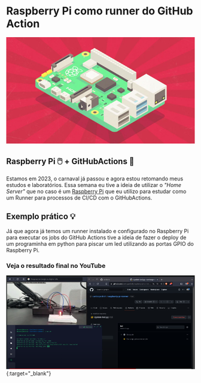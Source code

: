 # Raspberry Pi como runner do GitHub Action

![Capa](img/banner-rasp.png "Banner")

## Raspberry Pi 🖱️ + GitHubActions 🤖
Estamos em 2023, o carnaval já passou e agora estou retomando meus estudos e laboratórios. Essa semana eu tive a ideia de utilizar o _"Home Server"_ que no caso é um [Raspberry Pi](https://www.raspberrypi.com/) que eu utilizo para estudar como um Runner para processos de CI/CD com o GitHubActions.

## Exemplo prático 💡

Já que agora já temos um runner instalado e configurado no Raspberry Pi para executar os jobs do GitHub Actions tive a ideia de fazer o deploy de um programinha em python para piscar um led utilizando as portas GPIO do Raspberry Pi.

### Veja o resultado final no YouTube

[![Raspberry runner GitHub](img/print_youtube.png)](https://www.youtube.com/watch?v=_tl1sIPXpPo){:target="_blank"}
